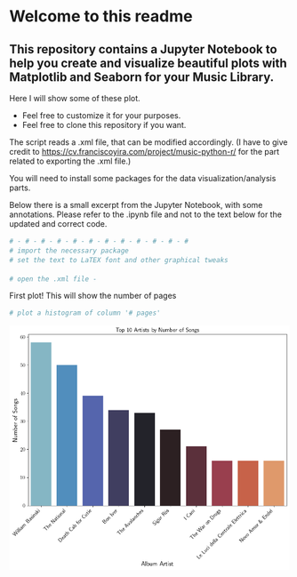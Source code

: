 # Welcome to this readme
## This repository contains a Jupyter Notebook to help you create and visualize beautiful plots with Matplotlib and Seaborn for your Music Library.

Here I will show some of these plot. 

- Feel free to customize it for your purposes. 
- Feel free to clone this repository if you want.

The script reads a .xml file, that can be modified accordingly.
(I have to give credit to https://cv.franciscoyira.com/project/music-python-r/ for the part related to exporting the .xml file.)

You will need to install some packages for the data visualization/analysis parts.

Below there is a small excerpt from the Jupyter Notebook, with some annotations. Please refer to the .ipynb file and not to the text below for the updated and correct code.

```python
# - # - # - # - # - # - # - # - # - # - # - #
# import the necessary package
# set the text to LaTEX font and other graphical tweaks

# open the .xml file - 
```
First plot! This will show the number of pages
```python
# plot a histogram of column '# pages'
```
![First hist](notebook_images/top_10_artists_histogram.png)
```python

